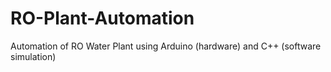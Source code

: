 # RO-Plant-Automation
Automation of RO Water Plant using Arduino (hardware) and C++ (software simulation)
